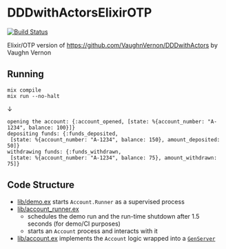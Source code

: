 # DDDwithActorsElixirOTP

[![Build Status](https://travis-ci.org/d-led/DDDwithActorsElixirOTP.svg?branch=master)](https://travis-ci.org/d-led/DDDwithActorsElixirOTP)

Elixir/OTP version of https://github.com/VaughnVernon/DDDwithActors by Vaughn Vernon

## Running

```text
mix compile
mix run --no-halt
```

&darr;

```text
opening the account: {:account_opened, [state: %{account_number: "A-1234", balance: 100}]}
depositing funds: {:funds_deposited,
 [state: %{account_number: "A-1234", balance: 150}, amount_deposited: 50]}
withdrawing funds: {:funds_withdrawn,
 [state: %{account_number: "A-1234", balance: 75}, amount_withdrawn: 75]}
```

## Code Structure

- [lib/demo.ex](lib/demo.ex) starts `Account.Runner` as a supervised process
- [lib/account_runner.ex](lib/account_runner.ex)
  - schedules the demo run and the run-time shutdown after 1.5 seconds (for demo/CI purposes)
  - starts an `Account` process and interacts with it
- [lib/account.ex](lib/account.ex) implements the `Account` logic wrapped into a [`GenServer`](https://hexdocs.pm/elixir/GenServer.html)
